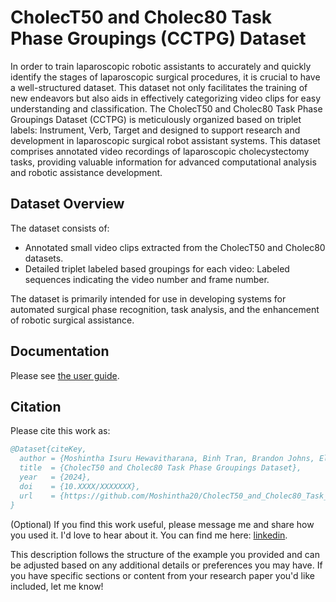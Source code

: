 # CholecT50 and Cholec80 Task Phase Groupings (CCTPG) Dataset

In order to train laparoscopic robotic assistants to accurately and quickly identify the stages of laparoscopic surgical procedures, it is crucial to have a well-structured dataset. This dataset not only facilitates the training of new endeavors but also aids in effectively categorizing video clips for easy understanding and classification. The CholecT50 and Cholec80 Task Phase Groupings Dataset (CCTPG) is meticulously organized based on triplet labels: Instrument, Verb, Target and designed to support research and development in laparoscopic surgical robot assistant systems. This dataset comprises annotated video recordings of laparoscopic cholecystectomy tasks, providing valuable information for advanced computational analysis and robotic assistance development.

## Dataset Overview
The dataset consists of:

 - Annotated small video clips extracted from the CholecT50 and Cholec80 datasets.
 - Detailed triplet labeled based groupings for each video: Labeled sequences indicating the video number and frame number.

The dataset is primarily intended for use in developing systems for automated surgical phase recognition, task analysis, and the enhancement of robotic surgical assistance.

## Documentation
Please see [the user guide](./UserGuide.pdf).

## Citation
Please cite this work as:
```bibtex
@Dataset{citeKey,
  author = {Moshintha Isuru Hewavitharana, Binh Tran, Brandon Johns, Elahe Abdi},
  title  = {CholecT50 and Cholec80 Task Phase Groupings Dataset},
  year   = {2024},
  doi    = {10.XXXX/XXXXXXX},
  url    = {https://github.com/Moshintha20/CholecT50_and_Cholec80_Task_Phase_Groupings_Dataset},
}
```
<!-- This is a comment and will not be displayed in the rendered README file 
This work is a companion to [our publication](https://doi.org/10.XXXX/XXXXXXXXX):
```bibtex
@Article{citeKey,
  author  = {Moshintha, Author Name},
  journal = {Journal Name},
  title   = {Title of the Publication Related to the Dataset},
  year    = {2024},
  issn    = {XXXX-XXXX},
  pages   = {XXXXXX},
  volume  = {XX},
  doi     = {10.XXXX/XXXXXXXXX},
}
```
-->

(Optional) If you find this work useful, please message me and share how you used it. I'd love to hear about it. 
You can find me here: [linkedin](https://www.linkedin.com/in/moshintha-hewavitharana/).

This description follows the structure of the example you provided and can be adjusted based on any additional details or preferences you may have. If you have specific sections or content from your research paper you'd like included, let me know!
